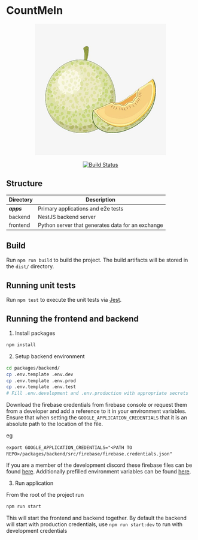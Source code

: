# CountMeIn

<p align="center">
  <img src="./media/logo/melon.jpg" width="350" />
</p>

<p align="center">
  <a href="https://github.com/UOA-CS732-SE750-Students-2022/project-group-jade-jaguars/blob/main/.github/workflows/pr-check.yml/badge.svg">
    <img alt="Build Status" src="https://github.com/UOA-CS732-SE750-Students-2022/project-group-jade-jaguars/blob/main/.github/workflows/pr-check.yml/badge.svg">
  </a>
</p>

## Structure

| Directory  | Description                                       |
| ---------- | ------------------------------------------------- |
| **_apps_** | Primary applications and e2e tests                |
| backend    | NestJS backend server                             |
| frontend   | Python server that generates data for an exchange |

## Build

Run `npm run build` to build the project. The build artifacts will be stored in the `dist/` directory.

## Running unit tests

Run `npm test` to execute the unit tests via [Jest](https://jestjs.io).

## Running the frontend and backend

1. Install packages

```bash
npm install
```

2. Setup backend environment

```bash
cd packages/backend/
cp .env.template .env.dev
cp .env.template .env.prod
cp .env.template .env.test
# Fill .env.development and .env.production with appropriate secrets
```

Download the firebase credentials from firebase console or request them from a developer and add a reference to it in your environment variables. Ensure that when setting the `GOOGLE_APPLICATION_CREDENTIALS` that it is an absolute path to the location of the file.

eg

`export GOOGLE_APPLICATION_CREDENTIALS="<PATH TO REPO>/packages/backend/src/firebase/firebase.credentials.json"`

If you are a member of the development discord these firebase files can be found [here](https://discord.com/channels/948449593543245824/951328358954860584/971585518267682866). Additionally prefilled environment variables can be found [here](https://discord.com/channels/948449593543245824/951328358954860584/972786304272183336).

3. Run application

From the root of the project run

```bash
npm run start
```

This will start the frontend and backend together. By default the backend will start with production credentials, use `npm run start:dev` to run with development credentials

